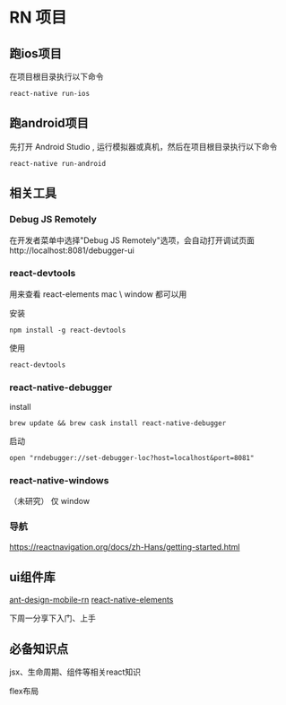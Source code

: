 
# RN 项目

## 跑ios项目

在项目根目录执行以下命令
```
react-native run-ios
```

## 跑android项目

先打开 Android Studio , 运行模拟器或真机，然后在项目根目录执行以下命令
```
react-native run-android
```


## 相关工具

### Debug JS Remotely

在开发者菜单中选择"Debug JS Remotely"选项，会自动打开调试页面 http://localhost:8081/debugger-ui

### react-devtools

用来查看 react-elements
mac \ window 都可以用

安装
```
npm install -g react-devtools
```

使用
```
react-devtools
```

### react-native-debugger

install 
```
brew update && brew cask install react-native-debugger
```

启动
```
open "rndebugger://set-debugger-loc?host=localhost&port=8081"
```


### react-native-windows
（未研究）
仅 window


### 导航

https://reactnavigation.org/docs/zh-Hans/getting-started.html


## ui组件库

[ant-design-mobile-rn](https://github.com/ant-design/ant-design-mobile-rn)
[react-native-elements](https://github.com/react-native-training/react-native-elements)





















下周一分享下入门、上手






## 必备知识点

jsx、生命周期、组件等相关react知识

flex布局